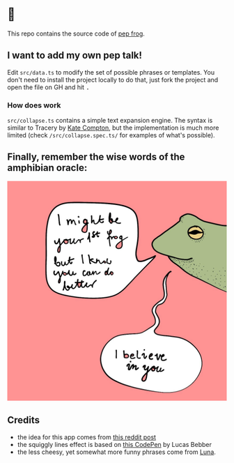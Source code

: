 # 🐸

This repo contains the source code of [pep frog](https://amphibian.sonnet.io).

## I want to add my own pep talk!

Edit `src/data.ts` to modify the set of possible phrases or templates.
You don't need to install the project locally to do that, just fork the project and open the file on GH and hit <kbd>.</kbd>

### How does work

`src/collapse.ts` contains a simple text expansion engine. The syntax is similar to Tracery by [Kate Compton](https://github.com/galaxykate/tracery), but the implementation is much more limited (check `/src/collapse.spec.ts/` for examples of what's possible).

## Finally, remember the wise words of the amphibian oracle:

![Frog](./docs/logo.jpg)

## Credits

-   the idea for this app comes from [this reddit post](https://i.redd.it/w6yzerz484u71.png)
-   the squiggly lines effect is based on [this CodePen](https://codepen.io/lbebber/pen/KwGEQv?editors=1100) by Lucas Bebber
-   the less cheesy, yet somewhat more funny phrases come from [Luna](https://www.instagram.com/luna.jenesaisquoi/).
